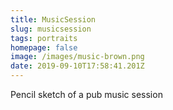 ```yaml
---
title: MusicSession
slug: musicsession
tags: portraits
homepage: false
image: /images/music-brown.png
date: 2019-09-10T17:58:41.201Z
---
```

Pencil sketch of a pub music session
